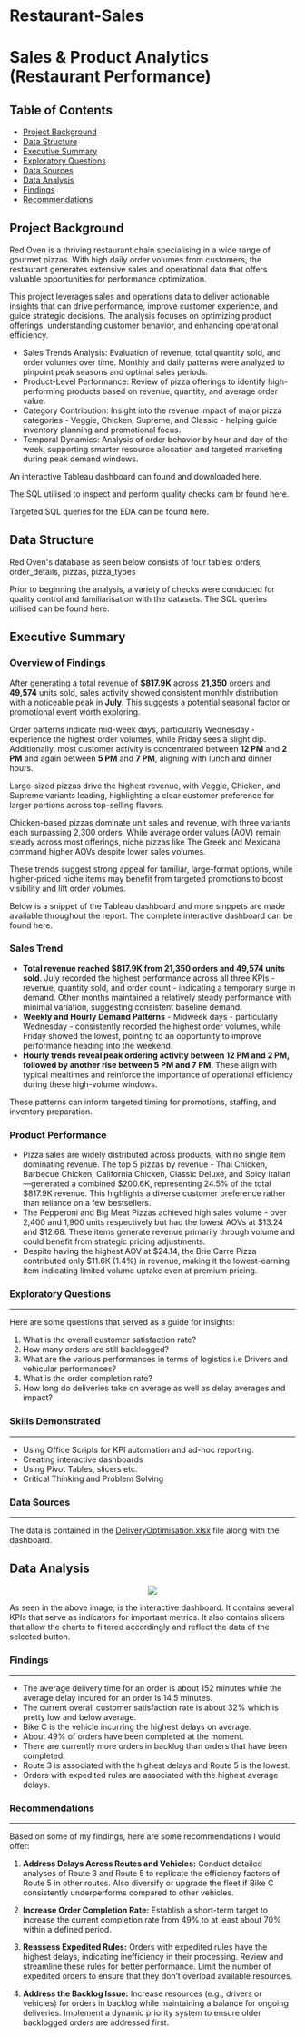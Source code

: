 # Restaurant-Sales

# Sales & Product Analytics (Restaurant Performance)
## Table of Contents
- [Project Background](#project-background)
- [Data Structure](#data-structure)
- [Executive Summary](#executive-summary)
- [Exploratory Questions](#exploratory-questions)
- [Data Sources](#data-sources)
- [Data Analysis](#data-analysis)
- [Findings](#findings)
- [Recommendations](#recommendations)


## Project Background
Red Oven is a thriving restaurant chain specialising in a wide range of gourmet pizzas. With high daily order volumes from customers, the restaurant generates extensive sales and operational data that offers valuable opportunities for performance optimization.

This project leverages sales and operations data to deliver actionable insights that can drive performance, improve customer experience, and guide strategic decisions. The analysis focuses on optimizing product offerings, understanding customer behavior, and enhancing operational efficiency.

- Sales Trends Analysis: Evaluation of revenue, total quantity sold, and order volumes over time. Monthly and daily patterns were analyzed to pinpoint peak seasons and optimal sales periods.
- Product-Level Performance: Review of pizza offerings to identify high-performing products based on revenue, quantity, and average order value.
- Category Contribution: Insight into the revenue impact of major pizza categories - Veggie, Chicken, Supreme, and Classic - helping guide inventory planning and promotional focus.
- Temporal Dynamics: Analysis of order behavior by hour and day of the week, supporting smarter resource allocation and targeted marketing during peak demand windows.

An interactive Tableau dashboard can found and downloaded here.

The SQL utilised to inspect and perform quality checks cam br found here.

Targeted SQL queries for the EDA can be found here.

## Data Structure
Red Oven's database as seen below consists of four tables: orders, order_details, pizzas, pizza_types

Prior to beginning the analysis, a variety of checks were conducted for quality control and familiarisation with the datasets. The SQL queries utilised can be found here.

## Executive Summary
### Overview of Findings
After generating a total revenue of **$817.9K** across **21,350** orders and **49,574** units sold, sales activity showed consistent monthly distribution with a noticeable peak in **July**. This suggests a potential seasonal factor or promotional event worth exploring.

Order patterns indicate mid-week days, particularly Wednesday - experience the highest order volumes, while Friday sees a slight dip. Additionally, most customer activity is concentrated between **12 PM** and **2 PM** and again between **5 PM** and **7 PM**, aligning with lunch and dinner hours.

Large-sized pizzas drive the highest revenue, with Veggie, Chicken, and Supreme variants leading, highlighting a clear customer preference for larger portions across top-selling flavors.

Chicken-based pizzas dominate unit sales and revenue, with three variants each surpassing 2,300 orders. While average order values (AOV) remain steady across most offerings, niche pizzas like The Greek and Mexicana command higher AOVs despite lower sales volumes.

These trends suggest strong appeal for familiar, large-format options, while higher-priced niche items may benefit from targeted promotions to boost visibility and lift order volumes.

Below is a snippet of the Tableau dashboard and more sinppets are made available throughout the report. The complete interactive dashboard can be found here.

### Sales Trend
- **Total revenue reached $817.9K from 21,350 orders and 49,574 units sold**. July recorded the highest performance across all three KPIs - revenue, quantity sold, and order count - 
 indicating a temporary surge in demand. Other months maintained a relatively steady performance with minimal variation, suggesting consistent baseline demand.
- **Weekly and Hourly Demand Patterns** - Midweek days - particularly Wednesday - consistently recorded the highest order volumes, while Friday showed the lowest, pointing to an opportunity to improve performance heading into the weekend.
- **Hourly trends reveal peak ordering activity between 12 PM and 2 PM, followed by another rise between 5 PM and 7 PM**. These align with typical mealtimes and reinforce the importance of operational efficiency during these high-volume windows.

These patterns can inform targeted timing for promotions, staffing, and inventory preparation.

### Product Performance
- Pizza sales are widely distributed across products, with no single item dominating revenue. The top 5 pizzas by revenue - Thai Chicken, Barbecue Chicken, California Chicken, Classic Deluxe, and Spicy Italian—generated a combined $200.6K, representing 24.5% of the total $817.9K revenue. This highlights a diverse customer preference rather than reliance on a few bestsellers.
- The Pepperoni and Big Meat Pizzas achieved high sales volume - over 2,400 and 1,900 units respectively but had the lowest AOVs at $13.24 and $12.68. These items generate revenue primarily through volume and could benefit from strategic pricing adjustments.
- Despite having the highest AOV at $24.14, the Brie Carre Pizza contributed only $11.6K (1.4%) in revenue, making it the lowest-earning item indicating limited volume uptake even at premium pricing.

### Exploratory Questions
---
Here are some questions that served as a guide for insights:
1. What is the overall customer satisfaction rate?
2. How many orders are still backlogged?
3. What are the various performances in terms of logistics i.e Drivers and vehicular performances?
4. What is the order completion rate?
5. How long do deliveries take on average as well as delay averages and impact?

### Skills Demonstrated
---
- Using Office Scripts for KPI automation and ad-hoc reporting.
- Creating interactive dashboards
- Using Pivot Tables, slicers etc.
- Critical Thinking and Problem Solving

### Data Sources
---
The data is contained in the [DeliveryOptimisation.xlsx](DeliveryOptimisation.xlsx) file along with the dashboard.


## Data Analysis

<p align="center">
  <img src="OptimisationDashboard.png">
</p>

As seen in the above image, is the interactive dashboard. It contains several KPIs that serve as indicators for important metrics. It also contains slicers that allow the charts to filtered accordingly and reflect the data of the selected button.

### Findings
---
- The average delivery time for an order is about 152 minutes while the average delay incured for an order is 14.5 minutes.
- The current overall customer satisfaction rate is about 32% which is pretty low and below average.
- Bike C is the vehicle incurring the highest delays on average.
- About 49% of orders have been completed at the moment.
- There are currently more orders in backlog than orders that have been completed.
- Route 3 is associated with the highest delays and Route 5 is the lowest.
- Orders with expedited rules are associated with the highest average delays.
  
### Recommendations
---
Based on some of my findings, here are some recommendations I would offer:

1. **Address Delays Across Routes and Vehicles:**
   Conduct detailed analyses of Route 3 and Route 5 to replicate the efficiency factors of Route 5 in other routes. Also diversify or upgrade the fleet if Bike C consistently underperforms compared to other vehicles.

2. **Increase Order Completion Rate:**
   Establish a short-term target to increase the current completion rate from 49% to at least about 70% within a defined period. 

3. **Reassess Expedited Rules:**
   Orders with expedited rules have the highest delays, indicating inefficiency in their processing. Review and streamline these rules for better performance. Limit the number of expedited orders to ensure that they don’t overload available resources.

4. **Address the Backlog Issue:**
   Increase resources (e.g., drivers or vehicles) for orders in backlog while maintaining a balance for ongoing deliveries. Implement a dynamic priority system to ensure older backlogged orders are addressed first.
